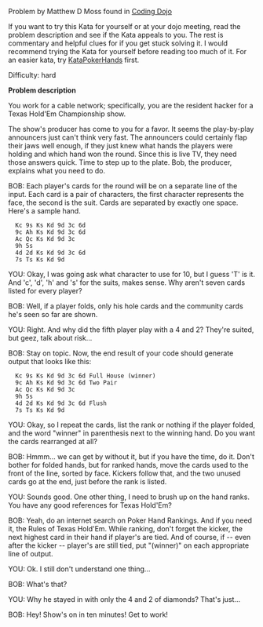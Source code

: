 
Problem by Matthew D Moss found in [Coding Dojo](http://codingdojo.org/kata/TexasHoldEm/) 

If you want to try this Kata for yourself or at your dojo meeting, read
the problem description and see if the Kata appeals to you. The rest is
commentary and helpful clues for if you get stuck solving it. I would
recommend trying the Kata for yourself before reading too much of it.
For an easier kata, try [KataPokerHands](http://codingdojo.org/kata/PokerHands/) first.

Difficulty: hard

**Problem description**

You work for a cable network; specifically, you are the resident hacker
for a Texas Hold'Em Championship show.

The show's producer has come to you for a favor. It seems the
play-by-play announcers just can't think very fast. The announcers could certainly flap their jaws well enough, if
they just knew what hands the players were holding and which hand won
the round. Since this is live TV, they need those answers quick. Time to
step up to the plate. Bob, the producer, explains what you need to do.

BOB: Each player's cards for the round will be on a separate line of the
input. Each card is a pair of characters, the first character represents
the face, the second is the suit. Cards are separated by exactly one
space. Here's a sample hand.

      Kc 9s Ks Kd 9d 3c 6d
      9c Ah Ks Kd 9d 3c 6d
      Ac Qc Ks Kd 9d 3c
      9h 5s
      4d 2d Ks Kd 9d 3c 6d
      7s Ts Ks Kd 9d

YOU: Okay, I was going ask what character to use for 10, but I guess 'T'
is it. And 'c', 'd', 'h' and 's' for the suits, makes sense. Why aren't
seven cards listed for every player?

BOB: Well, if a player folds, only his hole cards and the community
cards he's seen so far are shown.

YOU: Right. And why did the fifth player play with a 4 and 2? They're
suited, but geez, talk about risk...

BOB: Stay on topic. Now, the end result of your code should generate
output that looks like this:

      Kc 9s Ks Kd 9d 3c 6d Full House (winner)
      9c Ah Ks Kd 9d 3c 6d Two Pair
      Ac Qc Ks Kd 9d 3c 
      9h 5s 
      4d 2d Ks Kd 9d 3c 6d Flush
      7s Ts Ks Kd 9d 

YOU: Okay, so I repeat the cards, list the rank or nothing if the player
folded, and the word "winner" in parenthesis next to the winning hand.
Do you want the cards rearranged at all?

BOB: Hmmm... we can get by without it, but if you have the time, do it.
Don't bother for folded hands, but for ranked hands, move the cards used
to the front of the line, sorted by face. Kickers follow that, and the
two unused cards go at the end, just before the rank is listed.

YOU: Sounds good. One other thing, I need to brush up on the hand ranks.
You have any good references for Texas Hold'Em?

BOB: Yeah, do an internet search on Poker Hand Rankings. And if you need
it, the Rules of Texas Hold'Em. While ranking, don't forget the kicker,
the next highest card in their hand if player's are tied. And of course,
if -- even after the kicker -- player's are still tied, put "(winner)"
on each appropriate line of output.

YOU: Ok. I still don't understand one thing...

BOB: What's that?

YOU: Why he stayed in with only the 4 and 2 of diamonds? That's just...

BOB: Hey! Show's on in ten minutes! Get to work!

